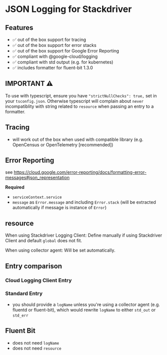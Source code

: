 # JSON Logging for Stackdriver

## Features

- ✅ out of the box support for tracing
- ✅ out of the box support for error stacks
- ✅ out of the box support for Google Error Reporting
- ✅ compliant with @google-cloud/logging
- ✅ compliant with std output (e.g. for kubernetes)
- ✅ includes formatter for fluent-bit 1.3.0

## IMPORTANT ⚠️

To use with typescript, ensure you have `"strictNullChecks": true,` set in your `tsconfig.json`. Otherwise typescript will complain about `never` incompatiblity with string related to `resource` when passing an entry to a formatter.

## Tracing

- will work out of the box when used with compatible library (e.g. OpenCensus or OpenTelemetry [recommended])

## Error Reporting

see https://cloud.google.com/error-reporting/docs/formatting-error-messages#json_representation

**Required**

- `serviceContext.service`
- `message` as `Error.message` and including `Error.stack` (will be extracted automatically if message is instance of `Error`)

## resource

When using Stackdriver Logging Client:
Define manually if using Stackdriver Client and default `global` does not fit.

When using collector agent:
Will be set automatically.

## Entry comparison

### Cloud Logging Client Entry

### Standard Entry

- you should provide a `logName` unless you're using a collector agent (e.g. fluentd or fluent-bit), which would rewrite `logName` to either `std_out` or `std_err`

## Fluent Bit

- does not need `logName`
- does not need `resource`
